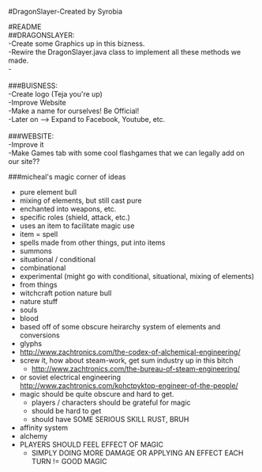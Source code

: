 #DragonSlayer-Created by Syrobia
<p>
#README</br>
##DRAGONSLAYER:</br>
-Create some Graphics up in this bizness.</br>
-Rewire the DragonSlayer.java class to implement all these methods we made.<br>
-</br>
</br>
###BUISNESS:</br>
-Create logo (Teja you're up)</br>
-Improve Website</br>
-Make a name for ourselves! Be Official!</br>
-Later on --> Expand to Facebook, Youtube, etc.</br>
</br>
###WEBSITE:</br>
-Improve it</br>
-Make Games tab with some cool flashgames that we can legally add on our site??</br>

###micheal's magic corner of ideas
- pure element bull
- mixing of elements, but still cast pure
- enchanted into weapons, etc.
- specific roles (shield, attack, etc.)
- uses an item to facilitate magic use
- item = spell
- spells made from other things, put into items
- summons
- situational / conditional
- combinational
- experimental (might go with conditional, situational, mixing of elements)
- from things
- witchcraft potion nature bull
- nature stuff
- souls
- blood
- based off of some obscure heirarchy system of elements and conversions
- glyphs
- http://www.zachtronics.com/the-codex-of-alchemical-engineering/
- screw it, how about steam-work, get sum industry up in this bitch
  - http://www.zachtronics.com/the-bureau-of-steam-engineering/
- or soviet electrical engineering http://www.zachtronics.com/kohctpyktop-engineer-of-the-people/
- magic should be quite obscure and hard to get.
  - players / characters should be grateful for magic
  - should be hard to get
  - should have SOME SERIOUS SKILL RUST, BRUH
- affinity system
- alchemy
- PLAYERS SHOULD FEEL EFFECT OF MAGIC
  - SIMPLY DOING MORE DAMAGE OR APPLYING AN EFFECT EACH TURN != GOOD MAGIC
